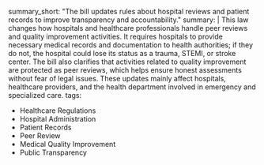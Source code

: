 summary_short: "The bill updates rules about hospital reviews and patient records to improve transparency and accountability."
summary: |
  This law changes how hospitals and healthcare professionals handle peer reviews and quality improvement activities. It requires hospitals to provide necessary medical records and documentation to health authorities; if they do not, the hospital could lose its status as a trauma, STEMI, or stroke center. The bill also clarifies that activities related to quality improvement are protected as peer reviews, which helps ensure honest assessments without fear of legal issues. These updates mainly affect hospitals, healthcare providers, and the health department involved in emergency and specialized care.
tags:
  - Healthcare Regulations
  - Hospital Administration
  - Patient Records
  - Peer Review
  - Medical Quality Improvement
  - Public Transparency
